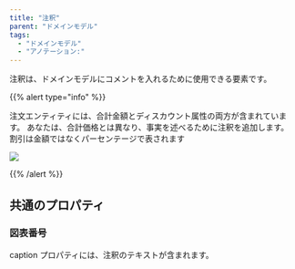 ```yaml
---
title: "注釈"
parent: "ドメインモデル"
tags:
  - "ドメインモデル"
  - "アノテーション:"
---
```


注釈は、ドメインモデルにコメントを入れるために使用できる要素です。

{{% alert type="info" %}}

注文エンティティには、合計金額とディスカウント属性の両方が含まれています。 あなたは、合計価格とは異なり、事実を述べるために注釈を追加します。 割引は金額ではなくパーセンテージで表されます

![](attachments/domain-model-editor/16844036.png)

{{% /alert %}}

## 共通のプロパティ

### 図表番号

caption プロパティには、注釈のテキストが含まれます。
